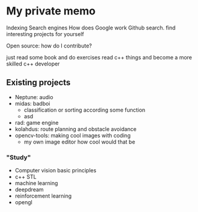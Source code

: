 # My private memo

Indexing
Search engines
How does Google work
Github search. find interesting projects for yourself

Open source: how do I contribute?

just read some book and do exercises
read c++ things and become a more skilled c++ developer



## Existing projects

- Neptune: audio
- midas: badboi
  - classification or sorting according some function
  - asd
- rad: game engine
- kolahdus: route planning and obstacle avoidance
- opencv-tools: making cool images with coding
  - my own image editor how cool would that be


### "Study"
- Computer vision basic principles
- c++ STL
- machine learning
- deepdream
- reinforcement learning
- opengl
